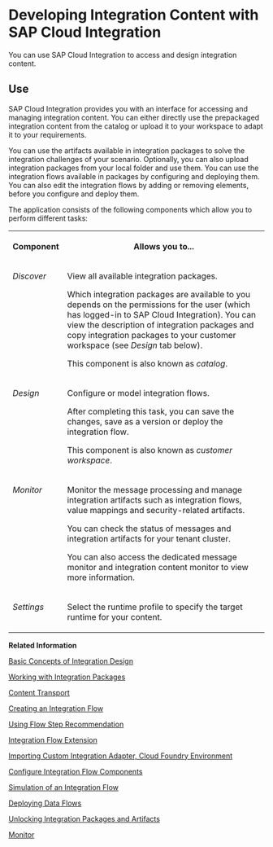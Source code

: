 <!-- loioe6b43b4c5a5042fda30a9dfdab97eff3 -->

# Developing Integration Content with SAP Cloud Integration

You can use SAP Cloud Integration to access and design integration content.



<a name="loioe6b43b4c5a5042fda30a9dfdab97eff3__section_pfdb_xw4_b41_cgb"/>

## Use

SAP Cloud Integration provides you with an interface for accessing and managing integration content. You can either directly use the prepackaged integration content from the catalog or upload it to your workspace to adapt it to your requirements.

You can use the artifacts available in integration packages to solve the integration challenges of your scenario. Optionally, you can also upload integration packages from your local folder and use them. You can use the integration flows available in packages by configuring and deploying them. You can also edit the integration flows by adding or removing elements, before you configure and deploy them.

The application consists of the following components which allow you to perform different tasks:


<table>
<tr>
<th valign="top">

Component

</th>
<th valign="top">

Allows you to...

</th>
</tr>
<tr>
<td valign="top">

*Discover* 

</td>
<td valign="top">

View all available integration packages.

Which integration packages are available to you depends on the permissions for the user \(which has logged-in to SAP Cloud Integration\). You can view the description of integration packages and copy integration packages to your customer workspace \(see *Design* tab below\).

This component is also known as *catalog*.

</td>
</tr>
<tr>
<td valign="top">

*Design* 

</td>
<td valign="top">

Configure or model integration flows.

After completing this task, you can save the changes, save as a version or deploy the integration flow.

This component is also known as *customer workspace*.

</td>
</tr>
<tr>
<td valign="top">

*Monitor* 

</td>
<td valign="top">

Monitor the message processing and manage integration artifacts such as integration flows, value mappings and security-related artifacts.

You can check the status of messages and integration artifacts for your tenant cluster.

You can also access the dedicated message monitor and integration content monitor to view more information.

</td>
</tr>
<tr>
<td valign="top">

*Settings* 

</td>
<td valign="top">

Select the runtime profile to specify the target runtime for your content.

</td>
</tr>
</table>

**Related Information**  


[Basic Concepts of Integration Design](basic-concepts-of-integration-design-ca0f6f7.md "")

[Working with Integration Packages](working-with-integration-packages-45423ba.md "")

[Content Transport](content-transport-e3c79d6.md "Reuse content across multiple tenants. Export integration content from one (source) tenant and import it on another (target) tenant.")

[Creating an Integration Flow](creating-an-integration-flow-da53d93.md "Add an integration flow to an integration package.")

[Using Flow Step Recommendation](using-flow-step-recommendation-eb00f23.md "The flow step recommendation in an integration flow development helps you to easily add flow steps. You get the recommendations based on prepackaged SAP integration content.")

[Integration Flow Extension](integration-flow-extension-d374172.md "SAP Cloud Integration allows you to extend the capabilities of standard integration content provided by SAP. This approach allows you to implement specific integration scenarios relevant to your business use case without changing the content provided by SAP.")

[Importing Custom Integration Adapter, Cloud Foundry Environment](importing-custom-integration-adapter-cloud-foundry-environment-482286e.md "Use the integration-adapter artifact type to import custom integration adapter in your integration package.")

[Configure Integration Flow Components](configure-integration-flow-components-3171795.md "Cloud Integration allows you to configure integration flow components in an editor.")

[Simulation of an Integration Flow](simulation-of-an-integration-flow-2e2210b.md "The simulation feature allows you to test an integration flow or its subset and see if you can get the desired outcome even before you deploy the integration flow. Based on the simulation result, you can decide whether to continue and deploy the integration flow or changes the same. You can also resolve if there are any errors.")

[Deploying Data Flows](deploying-data-flows-c3a913e.md "")

[Unlocking Integration Packages and Artifacts](unlocking-integration-packages-and-artifacts-739a536.md "When you edit an integration package or an artifact, it is locked and cannot be edited by other users simultaneously. In case you close your browser without saving the changes or there is a session timeout, the package or artifact remains locked, until you unlock it.")

[Monitor](../Operations/monitor-05446d0.md "Check the status of messages and integration content artifacts for a tenant cluster.")

